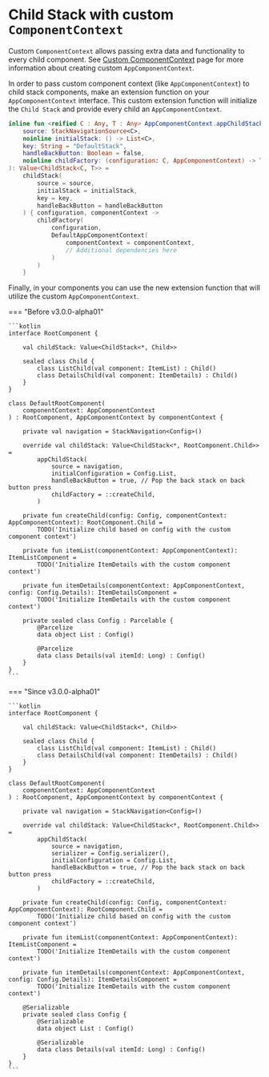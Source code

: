# Child Stack with custom `ComponentContext`

Custom `ComponentContext` allows passing extra data and functionality to every child component. See [Custom ComponentContext](../../component/custom-component-context.md) page for more information about creating custom `AppComponentContext`.

In order to pass custom component context (like `AppComponentContext`) to child stack components, make an extension function on your `AppComponentContext` interface. This custom extension function will initialize the `Child Stack` and provide every child an `AppComponentContext`.

```kotlin
inline fun <reified C : Any, T : Any> AppComponentContext.appChildStack(
    source: StackNavigationSource<C>,
    noinline initialStack: () -> List<C>,
    key: String = "DefaultStack",
    handleBackButton: Boolean = false,
    noinline childFactory: (configuration: C, AppComponentContext) -> T
): Value<ChildStack<C, T>> =
    childStack(
        source = source,
        initialStack = initialStack,
        key = key,
        handleBackButton = handleBackButton
    ) { configuration, componentContext ->
        childFactory(
            configuration,
            DefaultAppComponentContext(
                componentContext = componentContext,
                // Additional dependencies here
            )
        )
    }
```

Finally, in your components you can use the new extension function that will utilize the custom `AppComponentContext`.

=== "Before v3.0.0-alpha01"

    ```kotlin
    interface RootComponent {
    
        val childStack: Value<ChildStack<*, Child>>
    
        sealed class Child {
            class ListChild(val component: ItemList) : Child()
            class DetailsChild(val component: ItemDetails) : Child()
        }
    }
    
    class DefaultRootComponent(
        componentContext: AppComponentContext
    ) : RootComponent, AppComponentContext by componentContext {
    
        private val navigation = StackNavigation<Config>()
    
        override val childStack: Value<ChildStack<*, RootComponent.Child>> =
            appChildStack(
                source = navigation,
                initialConfiguration = Config.List,
                handleBackButton = true, // Pop the back stack on back button press
                childFactory = ::createChild,
            )
    
        private fun createChild(config: Config, componentContext: AppComponentContext): RootComponent.Child =
            TODO('Initialize child based on config with the custom component context')
    
        private fun itemList(componentContext: AppComponentContext): ItemListComponent =
            TODO('Initialize ItemDetails with the custom component context')
    
        private fun itemDetails(componentContext: AppComponentContext, config: Config.Details): ItemDetailsComponent =
            TODO('Initialize ItemDetails with the custom component context')
    
        private sealed class Config : Parcelable {
            @Parcelize
            data object List : Config()
    
            @Parcelize
            data class Details(val itemId: Long) : Config()
        }
    }
    ```

=== "Since v3.0.0-alpha01"

    ```kotlin
    interface RootComponent {
    
        val childStack: Value<ChildStack<*, Child>>
    
        sealed class Child {
            class ListChild(val component: ItemList) : Child()
            class DetailsChild(val component: ItemDetails) : Child()
        }
    }
    
    class DefaultRootComponent(
        componentContext: AppComponentContext
    ) : RootComponent, AppComponentContext by componentContext {
    
        private val navigation = StackNavigation<Config>()
    
        override val childStack: Value<ChildStack<*, RootComponent.Child>> =
            appChildStack(
                source = navigation,
                serializer = Config.serializer(),
                initialConfiguration = Config.List,
                handleBackButton = true, // Pop the back stack on back button press
                childFactory = ::createChild,
            )
    
        private fun createChild(config: Config, componentContext: AppComponentContext): RootComponent.Child =
            TODO('Initialize child based on config with the custom component context')
    
        private fun itemList(componentContext: AppComponentContext): ItemListComponent =
            TODO('Initialize ItemDetails with the custom component context')
    
        private fun itemDetails(componentContext: AppComponentContext, config: Config.Details): ItemDetailsComponent =
            TODO('Initialize ItemDetails with the custom component context')
    
        @Serializable
        private sealed class Config {
            @Serializable
            data object List : Config()
    
            @Serializable
            data class Details(val itemId: Long) : Config()
        }
    }
    ```
